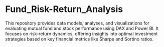 # Fund_Risk-Return_Analysis
This repository provides data models, analyses, and visualizations for evaluating mutual fund and stock performance using DAX and Power BI. It focuses on risk-return dynamics, offering insights into optimal investment strategies based on key financial metrics like Sharpe and Sortino ratios.
